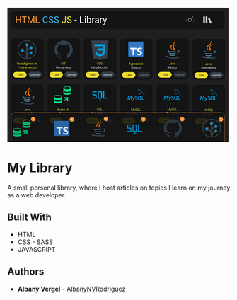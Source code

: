 ![pc](/img/pc.png?raw=true)

# My Library

A small personal library, where I host articles on topics I learn on my journey as a web developer.

## Built With

* HTML
* CSS - SASS
* JAVASCRIPT

## Authors

* **Albany Vergel**  - [AlbanyNVRodriguez](https://github.com/AlbanyNVRodriguez)

